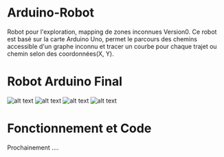 # Arduino-Robot
Robot pour l'exploration, mapping de zones inconnues Version0.
Ce robot est basé sur la carte Arduino Uno, permet le parcours des chemins accessible d'un graphe inconnu et tracer un courbe pour chaque trajet ou chemin selon des coordonnées(X, Y).
# Robot Arduino Final
![alt text](http://shd.tn/projet/images/IMG_20160518_091109.jpg "Vue 1") 
![alt text](http://shd.tn/projet/images/IMG_20160518_091115.jpg "Vue 2") 
![alt text](http://shd.tn/projet/images/IMG_20160518_091122.jpg "Vue 3") 
![alt text](http://shd.tn/projet/images/IMG_20160518_091130.jpg "Vue 4") 

# Fonctionnement et Code
Prochainement ....

